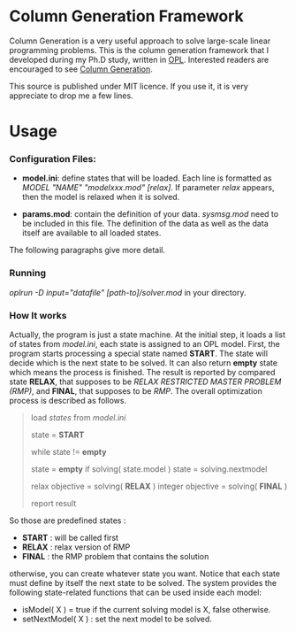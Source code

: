 Column Generation Framework
===========================

Column Generation is a very useful approach to solve large-scale linear programming problems. 
This is the column generation framework that I developed during my Ph.D study, written in [OPL][opl]. 
Interested readers are encouraged to see [Column Generation][cgbook].

This source is published under MIT licence. If you use it, it is very appreciate to drop me a few lines.


[opl]: http://www-01.ibm.com/software/integration/optimization/cplex-optimization-studio/
[cgbook]: http://www.amazon.com/Column-Generation-Gerad-25th-Anniversary/dp/0387254854



Usage
=====

### Configuration Files:

+ __model.ini__: define states that will be loaded. Each line is formatted as _MODEL "NAME" "modelxxx.mod" [relax]_. If parameter 
_relax_ appears, then the model is relaxed when it is solved.

+ __params.mod__: contain the definition of your data. _sysmsg.mod_ need to be included in this file. The definition of the data
as well as the data itself are available to all loaded states.

The following paragraphs give more detail.

### Running

_oplrun -D input="datafile" [path-to]/solver.mod_  in your directory.


### How It works


Actually, the program is just a state machine. At the initial step, it loads a list of states from _model.ini_, each state
is assigned to an OPL model. First, the program starts processing a special state named __START__. The state will decide 
which is the next state to be solved. It can also return __empty__ state which means the process is finished. The result
is reported by compared state __RELAX__, that supposes to be _RELAX RESTRICTED MASTER PROBLEM (RMP)_, and __FINAL__, that supposes
to be _RMP_. The overall optimization process is described as follows. 

> load _states_ from _model.ini_
>
> state = __START__
>
> while state  != __empty__
>
> 	state = __empty__
> 	if solving( state.model )
> 		state = solving.nextmodel
> 	
> relax objective   = solving( __RELAX__ )
> integer objective = solving( __FINAL__ )
>
> report result


So those are predefined states :

+ __START__ : will be called first
+ __RELAX__ : relax version of RMP
+ __FINAL__ : the RMP problem that contains the solution

otherwise, you can create whatever state you want. Notice that each state must define by itself the next state to be solved.
The system provides the following state-related functions that can be used inside each model:

- isModel( X )   = true if the current solving model is X, false otherwise.
- setNextModel( X ) : set the next model to be solved.

